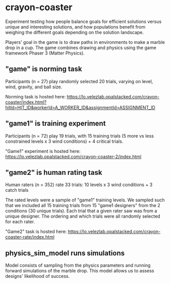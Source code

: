 # crayon-coaster

Experiment testing how people balance goals for efficient solutions versus unique and interesting solutions, and how populations benefit from weighing the different goals depending on the solution landscape.

Players' goal in the game is to draw paths in environments to make a marble drop in a cup. The game combines drawing and physics using the game framework Phaser 3 (Matter Physics).

## "game" is norming task

Participants (n = 27) play randomly selected 20 trials, varying on level, wind, gravity, and ball size.

Norming task is hosted here: https://lo.velezlab.opalstacked.com/crayon-coaster/index.html?hitId=HIT_ID&workerId=A_WORKER_ID&assignmentId=ASSIGNMENT_ID

## "game1" is training experiment

Participants (n = 72) play 19 trials, with 15 training trials (5 more vs less constrained levels x 3 wind conditions) + 4 critical trials.

"Game1" experiment is hosted here: https://lo.velezlab.opalstacked.com/crayon-coaster-2/index.html

## "game2" is human rating task

Human raters (n = 352) rate 33 trials: 10 levels x 3 wind conditions + 3 catch trials

The rated levels were a sample of "game1" training levels. We sampled such that we included all 15 training trials from 15 "game1 designers" from the 2 conditions (30 unique trials). Each trial that a given rater saw was from a unique designer. The ordering and which trials were all randomly selected for each rater.

"Game2" task is hosted here: https://lo.velezlab.opalstacked.com/crayon-coaster-rate/index.html

## physics_sim_model runs simulations 

Model consists of sampling from the physics parameters and running forward simulations of the marble drop. This model allows us to assess designs' likelihood of success.